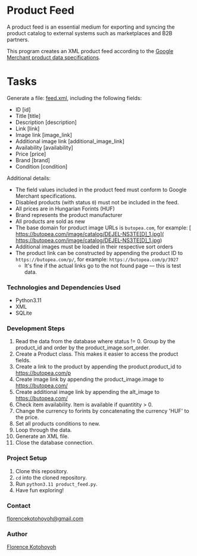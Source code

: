 # Product Feed
A product feed is an essential medium for exporting and syncing the product catalog to external systems such as marketplaces and B2B partners. 

This program creates an XML product feed according to the [Google Merchant product data specifications](https://support.google.com/merchants/answer/7052112).

# Tasks
Generate a file: [feed.xml](./feed.xml), including the following fields: 
* ID [id]  
* Title [title] 
* Description [description]
* Link [link]
* Image link [image_link]
* Additional image link [additional_image_link]
* Availability [availability]
* Price [price]
* Brand [brand]
* Condition [condition]

Additional details:
* The field values included in the product feed must conform to Google Merchant specifications.
* Disabled products (with status `0`) must not be included in the feed. 
* All prices are in Hungarian Forints (HUF)
* Brand represents the product manufacturer
* All products are sold as new
* The base domain for product image URLs is `butopea.com`, for example: [ https://butopea.com/image/catalog/DEJEL-NS3TE[D]_1.jpg]( https://butopea.com/image/catalog/DEJEL-NS3TE[D]_1.jpg)
* Additional images must be loaded in their respective sort orders
* The product link can be constructed by appending the product ID to `https://butopea.com/p/`, for example: `https://butopea.com/p/3927`
  * It's fine if the actual links go to the not found page –– this is test data.
  
### Technologies and Dependencies Used
* Python3.11
* XML
* SQLite

### Development Steps
1. Read the data from the database where status != 0. Group by the product_id and order by the product_image.sort_order.
2. Create a Product class. This makes it easier to access the product fields.
3. Create a link to the product by appending the product.product_id to https://butopea.com/p
4. Create image link by appending the product_image.image to https://butopea.com/
5. Create additional image link by appending the alt_image to https://butopea.com/
6. Check item availability. Item is available if quantitity > 0. 
7. Change the currency to forints by concatenating the currency 'HUF' to the price. 
8. Set all products conditions to new.
9. Loop through the data. 
10. Generate an XML file.
11. Close the database connection. 
   

### Project Setup
1. Clone this repository.
2. `cd` into the cloned repository.
3. Run `python3.11 product_feed.py`.
4. Have fun exploring!

### Contact
florencekotohoyoh@gmail.com

### Author
[Florence Kotohoyoh](https://github.com/Flokots)

